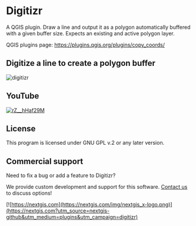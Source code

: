 # Digitizr

A QGIS plugin. Draw a line and output it as a polygon automatically buffered with a given buffer size. Expects an existing and active polygon layer.

QGIS plugins page: https://plugins.qgis.org/plugins/copy_coords/ 

## Digitize a line to create a polygon buffer

![digitizr](https://github.com/nextgis/qgis_digitizr/assets/101568545/7132ac0d-a3f9-470b-a934-69ff0b0ee41d)

## YouTube

[![rZ__hHaf29M](https://github.com/nextgis/qgis_digitizr/assets/101568545/e70d08ba-9925-48ec-b62a-75b78bc28144)](https://youtu.be/rZ__hHaf29M)

## License

This program is licensed under GNU GPL v.2 or any later version.

## Commercial support

Need to fix a bug or add a feature to Digitizr? 

We provide custom development and support for this software. [Contact us](https://nextgis.com/contact/?utm_source=nextgis-github&utm_medium=plugins&utm_campaign=digitizr) to discuss options!

[![https://nextgis.com](https://nextgis.com/img/nextgis_x-logo.png)](https://nextgis.com?utm_source=nextgis-github&utm_medium=plugins&utm_campaign=digitizr)
